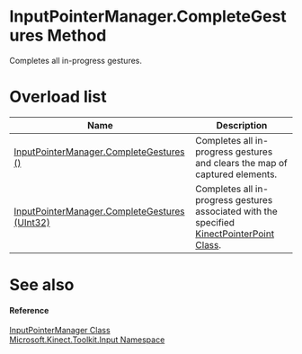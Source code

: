 InputPointerManager.CompleteGestures Method  
===========================================  

Completes all in-progress gestures.<span id="overloadsSection"></span>

Overload list  
=============  

| Name                                                                                                  | Description                                                                                                                                     |
|-------------------------------------------------------------------------------------------------------|-------------------------------------------------------------------------------------------------------------------------------------------------|
| [InputPointerManager.CompleteGestures ()](CompleteGestures_Method/CompleteGestures_Method_0.md)       | Completes all in-progress gestures and clears the map of captured elements.                                                                     |
| [InputPointerManager.CompleteGestures (UInt32)](CompleteGestures_Method/CompleteGestures_Method_0.md) | Completes all in-progress gestures associated with the specified [KinectPointerPoint Class](../../../Kinect.Input/KinectPointerPoint_Class.md). |

<span id="ID4EK"></span>

See also  
========  

<span id="ID4EM"></span>
#### Reference  

[InputPointerManager Class](../../InputPointerManager_Class.md)  
 [Microsoft.Kinect.Toolkit.Input Namespace](../../../Kinect.Toolkit.Input.md)  



<!--Please do not edit the data in the comment block below.-->
<!--
TOCTitle : CompleteGestures Method
RLTitle : InputPointerManager.CompleteGestures Method
KeywordK : CompleteGestures method
KeywordK : InputPointerManager.CompleteGestures method
KeywordF : Microsoft.Kinect.Toolkit.Input.InputPointerManager.CompleteGestures
KeywordF : InputPointerManager.CompleteGestures
KeywordF : CompleteGestures
KeywordF : Microsoft.Kinect.Toolkit.Input.InputPointerManager.CompleteGestures
KeywordA : Overload:Microsoft.Kinect.Toolkit.Input.InputPointerManager.CompleteGestures
AssetID : Overload:Microsoft.Kinect.Toolkit.Input.InputPointerManager.CompleteGestures
Locale : en-us
CommunityContent : 1
APIType : Managed
APILocation : 
APIName : Microsoft.Kinect.Toolkit.Input.InputPointerManager.CompleteGestures
TargetOS : Windows
TopicType : kbSyntax
DocSet : K4Wv2
ProjType : K4Wv2Proj
Technology : Kinect for Windows
Product : Kinect for Windows SDK v2
productversion : 20
-->
